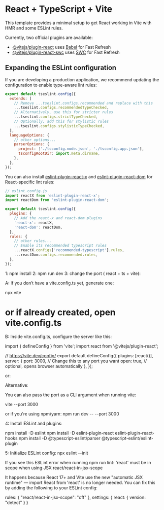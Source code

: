 # React + TypeScript + Vite

This template provides a minimal setup to get React working in Vite with HMR and some ESLint rules.

Currently, two official plugins are available:

- [@vitejs/plugin-react](https://github.com/vitejs/vite-plugin-react/blob/main/packages/plugin-react) uses [Babel](https://babeljs.io/) for Fast Refresh
- [@vitejs/plugin-react-swc](https://github.com/vitejs/vite-plugin-react/blob/main/packages/plugin-react-swc) uses [SWC](https://swc.rs/) for Fast Refresh

## Expanding the ESLint configuration

If you are developing a production application, we recommend updating the configuration to enable type-aware lint rules:

```js
export default tseslint.config({
  extends: [
    // Remove ...tseslint.configs.recommended and replace with this
    ...tseslint.configs.recommendedTypeChecked,
    // Alternatively, use this for stricter rules
    ...tseslint.configs.strictTypeChecked,
    // Optionally, add this for stylistic rules
    ...tseslint.configs.stylisticTypeChecked,
  ],
  languageOptions: {
    // other options...
    parserOptions: {
      project: ['./tsconfig.node.json', './tsconfig.app.json'],
      tsconfigRootDir: import.meta.dirname,
    },
  },
});
```

You can also install [eslint-plugin-react-x](https://github.com/Rel1cx/eslint-react/tree/main/packages/plugins/eslint-plugin-react-x) and [eslint-plugin-react-dom](https://github.com/Rel1cx/eslint-react/tree/main/packages/plugins/eslint-plugin-react-dom) for React-specific lint rules:

```js
// eslint.config.js
import reactX from 'eslint-plugin-react-x';
import reactDom from 'eslint-plugin-react-dom';

export default tseslint.config({
  plugins: {
    // Add the react-x and react-dom plugins
    'react-x': reactX,
    'react-dom': reactDom,
  },
  rules: {
    // other rules...
    // Enable its recommended typescript rules
    ...reactX.configs['recommended-typescript'].rules,
    ...reactDom.configs.recommended.rules,
  },
});
```

1: npm install
2: npm run dev
3: change the port ( react + ts + vite):

A: If you don’t have a vite.config.ts yet, generate one:

npx vite

# or if already created, open vite.config.ts

B: Inside vite.config.ts, configure the server like this:

import { defineConfig } from 'vite';
import react from '@vitejs/plugin-react';

// https://vite.dev/config/
export default defineConfig({
plugins: [react()],
server: {
port: 3000, // Change this to any port you want
open: true, // optional, opens browser automatically
},
});

or:

Alternative:

You can also pass the port as a CLI argument when running vite:

vite --port 3000

or if you're using npm/yarn: npm run dev -- --port 3000

4: Install ESLint and plugins:

npm install -D eslint
npm install -D eslint-plugin-react eslint-plugin-react-hooks
npm install -D @typescript-eslint/parser @typescript-eslint/eslint-plugin

5: Initialize ESLint config: npx eslint --init

If you see this ESLint error when running npm run lint: 'react' must be in scope when using JSX react/react-in-jsx-scope

It happens because React 17+ and Vite use the new "automatic JSX runtime" — import React from 'react' is no longer needed.
You can fix this by adding the following to your ESLint config:

rules: { "react/react-in-jsx-scope": "off" },
settings: { react: { version: "detect" } }
